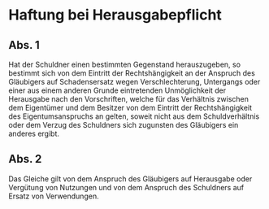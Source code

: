 # Haftung bei Herausgabepflicht



## Abs. 1

 Hat der Schuldner einen bestimmten Gegenstand herauszugeben, so bestimmt sich von dem Eintritt der Rechtshängigkeit an der Anspruch des Gläubigers auf Schadensersatz wegen Verschlechterung, Untergangs oder einer aus einem anderen Grunde eintretenden Unmöglichkeit der Herausgabe nach den Vorschriften, welche für das Verhältnis zwischen dem Eigentümer und dem Besitzer von dem Eintritt der Rechtshängigkeit des Eigentumsanspruchs an gelten, soweit nicht aus dem Schuldverhältnis oder dem Verzug des Schuldners sich zugunsten des Gläubigers ein anderes ergibt.

## Abs. 2

 Das Gleiche gilt von dem Anspruch des Gläubigers auf Herausgabe oder Vergütung von Nutzungen und von dem Anspruch des Schuldners auf Ersatz von Verwendungen. 


